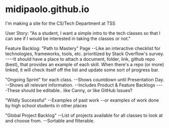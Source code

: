 # midipaolo.github.io

I'm making a site for the CS/Tech Department at TSS

User Story: "As a student, I want a simple intro to the tech classes so that I can see if I would be interested in taking the classes or not."


Feature Backlog:
"Path to Mastery" Page
--Like an interactive checklist for technologies, frameworks, tools, etc. prioritized by Stack Overflow's survey.
----It should have a place to attach a document, folder, link, github repo (best), that provides an example of each skill. When there's a repo (or more) linked, it will check itself off the list and update some sort of progress bar.

"Ongoing Sprint" for each class.
--Shows countdown until Presentation Day.
--Shows all relevant  information.
--Includes Product & Feature Backlogs
----These should be editable.. like Canny, or like GitHub Issues?

"Wildly Successful"
--Examples of past work
--or examples of work done by high school students in other places

"Global Project Backlog"
--List of projects available for all classes to look at and choose from.
--Sortable and filterable.